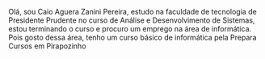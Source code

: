 Olá, sou Caio Aguera Zanini Pereira, estudo na faculdade de tecnologia de Presidente Prudente no curso de Análise e Desenvolvimento de Sistemas, estou terminando o curso e procuro um emprego na área de informática. Pois gosto dessa área, tenho um curso básico de informática pela Prepara Cursos em Pirapozinho
